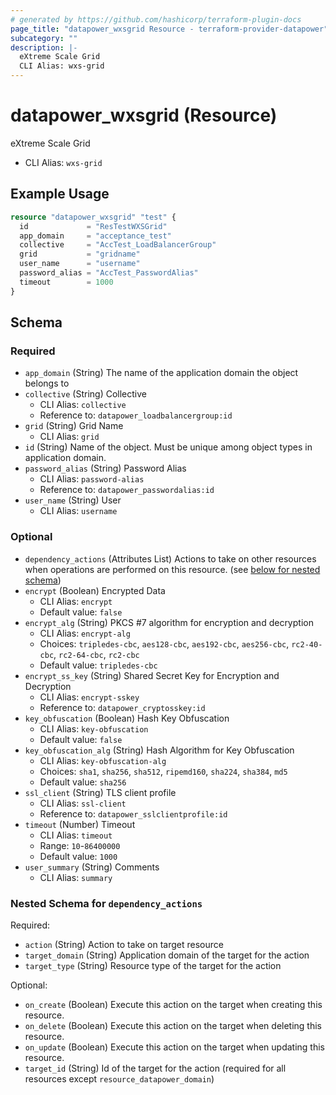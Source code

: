 ```yaml
---
# generated by https://github.com/hashicorp/terraform-plugin-docs
page_title: "datapower_wxsgrid Resource - terraform-provider-datapower"
subcategory: ""
description: |-
  eXtreme Scale Grid
  CLI Alias: wxs-grid
---
```


# datapower_wxsgrid (Resource)

eXtreme Scale Grid
  - CLI Alias: `wxs-grid`

## Example Usage

```terraform
resource "datapower_wxsgrid" "test" {
  id             = "ResTestWXSGrid"
  app_domain     = "acceptance_test"
  collective     = "AccTest_LoadBalancerGroup"
  grid           = "gridname"
  user_name      = "username"
  password_alias = "AccTest_PasswordAlias"
  timeout        = 1000
}
```

<!-- schema generated by tfplugindocs -->
## Schema

### Required

- `app_domain` (String) The name of the application domain the object belongs to
- `collective` (String) Collective
  - CLI Alias: `collective`
  - Reference to: `datapower_loadbalancergroup:id`
- `grid` (String) Grid Name
  - CLI Alias: `grid`
- `id` (String) Name of the object. Must be unique among object types in application domain.
- `password_alias` (String) Password Alias
  - CLI Alias: `password-alias`
  - Reference to: `datapower_passwordalias:id`
- `user_name` (String) User
  - CLI Alias: `username`

### Optional

- `dependency_actions` (Attributes List) Actions to take on other resources when operations are performed on this resource. (see [below for nested schema](#nestedatt--dependency_actions))
- `encrypt` (Boolean) Encrypted Data
  - CLI Alias: `encrypt`
  - Default value: `false`
- `encrypt_alg` (String) PKCS #7 algorithm for encryption and decryption
  - CLI Alias: `encrypt-alg`
  - Choices: `tripledes-cbc`, `aes128-cbc`, `aes192-cbc`, `aes256-cbc`, `rc2-40-cbc`, `rc2-64-cbc`, `rc2-cbc`
  - Default value: `tripledes-cbc`
- `encrypt_ss_key` (String) Shared Secret Key for Encryption and Decryption
  - CLI Alias: `encrypt-sskey`
  - Reference to: `datapower_cryptosskey:id`
- `key_obfuscation` (Boolean) Hash Key Obfuscation
  - CLI Alias: `key-obfuscation`
  - Default value: `false`
- `key_obfuscation_alg` (String) Hash Algorithm for Key Obfuscation
  - CLI Alias: `key-obfuscation-alg`
  - Choices: `sha1`, `sha256`, `sha512`, `ripemd160`, `sha224`, `sha384`, `md5`
  - Default value: `sha256`
- `ssl_client` (String) TLS client profile
  - CLI Alias: `ssl-client`
  - Reference to: `datapower_sslclientprofile:id`
- `timeout` (Number) Timeout
  - CLI Alias: `timeout`
  - Range: `10`-`86400000`
  - Default value: `1000`
- `user_summary` (String) Comments
  - CLI Alias: `summary`

<a id="nestedatt--dependency_actions"></a>
### Nested Schema for `dependency_actions`

Required:

- `action` (String) Action to take on target resource
- `target_domain` (String) Application domain of the target for the action
- `target_type` (String) Resource type of the target for the action

Optional:

- `on_create` (Boolean) Execute this action on the target when creating this resource.
- `on_delete` (Boolean) Execute this action on the target when deleting this resource.
- `on_update` (Boolean) Execute this action on the target when updating this resource.
- `target_id` (String) Id of the target for the action (required for all resources except `resource_datapower_domain`)
